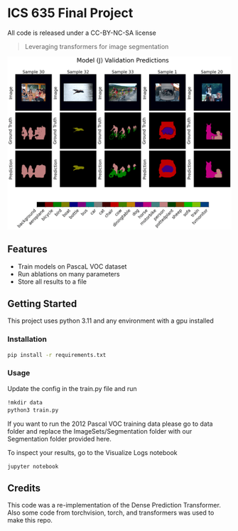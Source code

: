 # ICS 635 Final Project

All code is released under a CC-BY-NC-SA license

> Leveraging transformers for image segmentation

![Project Screenshot](./assets/prediction_gif.gif)

## Features

- Train models on PascaL VOC dataset
- Run ablations on many parameters
- Store all results to a file

## Getting Started

This project uses python 3.11 and any environment with a gpu installed


### Installation

```bash
pip install -r requirements.txt
```

### Usage

Update the config in the train.py file and run 

```bash
!mkdir data
python3 train.py
```

If you want to run the 2012 Pascal VOC training data please go to data folder and replace the ImageSets/Segmentation folder with our Segmentation folder provided here. 

To inspect your results, go to the Visualize Logs notebook
```
jupyter notebook
```

## Credits

This code was a re-implementation of the Dense Prediction Transformer. Also some code from torchvision, torch, and transformers was used to make this repo.  
